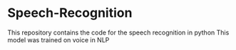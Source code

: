 # Speech-Recognition
This repository contains the code for the speech recognition in python
This model was trained on voice in NLP
